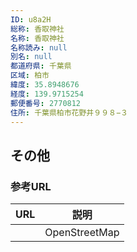 ```yaml
---
ID: u8a2H
総称: 香取神社
名称: 香取神社
名称読み: null
別名: null
都道府県: 千葉県
区域: 柏市
緯度: 35.8948676
経度: 139.9715254
郵便番号: 2770812
住所: 千葉県柏市花野井９９８−３
---
```


## その他

### 参考URL

| URL | 説明          |
| --- | ------------- |
|     | OpenStreetMap |
